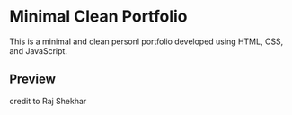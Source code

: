 # Minimal Clean Portfolio
This is a minimal and clean personl portfolio developed using HTML, CSS, and JavaScript.

## Preview



credit to Raj Shekhar